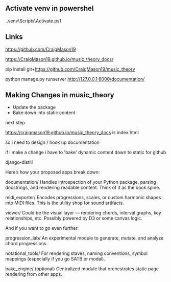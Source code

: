 ## Activate venv in powershel
.\.venv\Scripts\Activate.ps1


## Links
https://github.com/CraigMason19
 
https://CraigMason19.github.io/music_theory_docs/

pip install git+https://github.com/CraigMason19/music_theory

python manage.py runserver
http://127.0.0.1:8000/documentation/


## Making Changes in music_theory
- Update the package
- Bake down into static content











next step

https://craigmason19.github.io/music_theory_docs 
is index.html

so i need to design / hook up documentation

if i make a change i have to 'bake' dynamic content down to static for github

django-distill













Here’s how your proposed apps break down:

documentation/ Handles introspection of your Python package, parsing docstrings, and rendering readable content. Think of it as the book spine.

midi_exporter/ Encodes progressions, scales, or custom harmonic shapes into MIDI files. This is the utility shop for sound artifacts.

viewer/ Could be the visual layer — rendering chords, interval graphs, key relationships, etc. Possibly powered by D3 or some canvas logic.

And if you want to go even further:

progression_lab/ An experimental module to generate, mutate, and analyze chord progressions.

notational_tools/ For rendering staves, naming conventions, symbol mappings (especially if you go SATB or modal).

bake_engine/ (optional) Centralized module that orchestrates static page rendering from other apps.


 